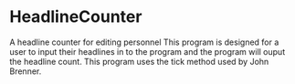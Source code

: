 # HeadlineCounter
A headline counter for editing personnel 
This program is designed for a user to input their headlines in to the program
and the program will ouput the headline count. This program uses the tick method 
used by John Brenner. 
